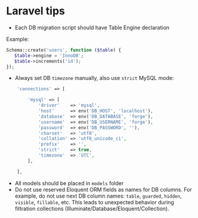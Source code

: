 # Laravel tips

* Each DB migration script should have Table Engine declaration

Example:
```php
Schema::create('users', function ($table) {
   $table->engine = 'InnoDB';
   $table->increments('id');
});
```
* Always set DB `timezone` manually, also use `strict` MySQL mode:
```php
    'connections' => [

        'mysql' => [
            'driver'    => 'mysql',
            'host'      => env('DB_HOST', 'localhost'),
            'database'  => env('DB_DATABASE', 'forge'),
            'username'  => env('DB_USERNAME', 'forge'),
            'password'  => env('DB_PASSWORD', ''),
            'charset'   => 'utf8',
            'collation' => 'utf8_unicode_ci',
            'prefix'    => '',
            'strict'    => true,
            'timezone'  => 'UTC',
        ],

    ],
```
* All models should be placed in `models` folder
* Do not use reserved Eloquent ORM fields as names for DB columns. For example, do not use next DB column names: `table`, `guarded`, `hidden`, `visible`, `fillable`, etc. This leads to unexpected behavior during filtration collections (Illuminate/Database/Eloquent/Collection).
